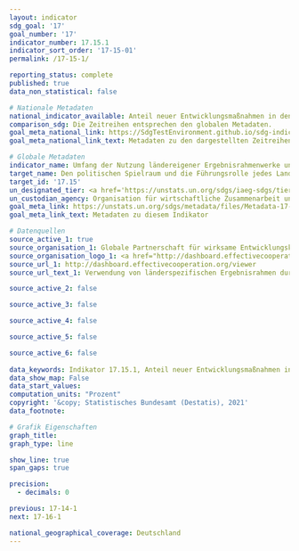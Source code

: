 ```yaml
---
layout: indicator    
sdg_goal: '17'    
goal_number: '17'    
indicator_number: 17.15.1    
indicator_sort_order: '17-15-01'    
permalink: /17-15-1/    

reporting_status: complete    
published: true    
data_non_statistical: false    

# Nationale Metadaten    
national_indicator_available: Anteil neuer Entwicklungsmaßnahmen in den länderspezifischen Ergebnisframeworks von Gebern von Entwicklungszusammenarbeit <br> Anteil der Ergebnisindikatoren in den länderspezifischen Ergebnisframeworks von Gebern von Entwicklungszusammenarbeit <br> Anteil von Ergebnisindikatoren, die von Gebern von Entwicklungszusammenarbeit unter Einsatz von Regierungsquellen und Monitoringsystemen überwacht werden    
comparison_sdg: Die Zeitreihen entsprechen den globalen Metadaten.    
goal_meta_national_link: https://SdgTestEnvironment.github.io/sdg-indicators/public/MetaDe/17.15.1.pdf    
goal_meta_national_link_text: Metadaten zu den dargestellten Zeitreihen    

# Globale Metadaten    
indicator_name: Umfang der Nutzung ländereigener Ergebnisrahmenwerke und Planungsinstrumente durch Geber von Entwicklungszusammenarbeit    
target_name: Den politischen Spielraum und die Führungsrolle jedes Landes bei der Festlegung und Umsetzung von Politiken zur Armutsbeseitigung und für nachhaltige Entwicklung respektieren    
target_id: '17.15'    
un_designated_tier: <a href='https://unstats.un.org/sdgs/iaeg-sdgs/tier-classification/' title='Klicken Sie hier um weitere Informationen zur UN-Tier-Klassifikation zu erhalten.'  target='_blank'>Tier II</a>    
un_custodian_agency: Organisation für wirtschaftliche Zusammenarbeit und Entwicklung (OECD)<br>Entwicklungsprogramm der Vereinten Nationen (UNDP)    
goal_meta_link: https://unstats.un.org/sdgs/metadata/files/Metadata-17-15-01.pdf    
goal_meta_link_text: Metadaten zu diesem Indikator    

# Datenquellen
source_active_1: true
source_organisation_1: Globale Partnerschaft für wirksame Entwicklungskooperation
source_organisation_logo_1: <a href="http://dashboard.effectivecooperation.org/viewer"><img src="https://g205sdgs.github.io/sdg-indicators/public/OrgImgDe/global.png" alt="Logo global" style="height:60px; width:148px"/></a>
source_url_1: http://dashboard.effectivecooperation.org/viewer
source_url_text_1: Verwendung von länderspezifischen Ergebnisrahmen durch die Entwicklungspartner - Neue Entwicklungsinterventionen beziehen ihre Ziele aus länderspezifischen Ergebnisrahmen

source_active_2: false

source_active_3: false

source_active_4: false

source_active_5: false

source_active_6: false
    
data_keywords: Indikator 17.15.1, Anteil neuer Entwicklungsmaßnahmen in den länderspezifischen Ergebnisframeworks von Gebern von Entwicklungszusammenarbeit, Anteil der Ergebnisindikatoren in den länderspezifischen Ergebnisframeworks von Gebern von Entwicklungszusammenarbeit, Anteil von Ergebnisindikatoren, die von Gebern von Entwicklungszusammenarbeit unter Einsatz von Regierungsquellen und Monitoringsystemen überwacht werden, Organisation für wirtschaftliche Zusammenarbeit und Entwicklung (OECD),  Entwicklungsprogramm der Vereinten Nationen (UNDP)    
data_show_map: False    
data_start_values:     
computation_units: "Prozent"    
copyright: '&copy; Statistisches Bundesamt (Destatis), 2021'    
data_footnote:     

# Grafik Eigenschaften    
graph_title:     
graph_type: line    

show_line: true
span_gaps: true

precision:
  - decimals: 0    

previous: 17-14-1    
next: 17-16-1    

national_geographical_coverage: Deutschland    
---
```


<span></span>